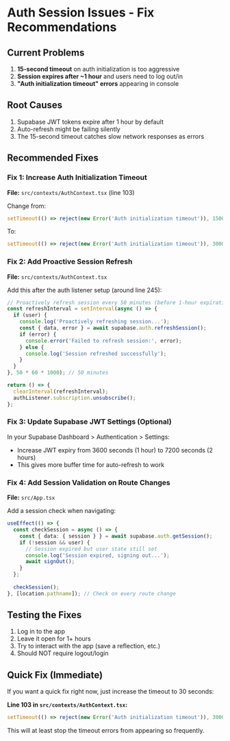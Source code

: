 # Auth Session Issues - Fix Recommendations

## Current Problems
1. **15-second timeout** on auth initialization is too aggressive
2. **Session expires after ~1 hour** and users need to log out/in
3. **"Auth initialization timeout" errors** appearing in console

## Root Causes
1. Supabase JWT tokens expire after 1 hour by default
2. Auto-refresh might be failing silently
3. The 15-second timeout catches slow network responses as errors

## Recommended Fixes

### Fix 1: Increase Auth Initialization Timeout
**File:** `src/contexts/AuthContext.tsx` (line 103)

Change from:
```typescript
setTimeout(() => reject(new Error('Auth initialization timeout')), 15000)
```

To:
```typescript
setTimeout(() => reject(new Error('Auth initialization timeout')), 30000) // 30 seconds
```

### Fix 2: Add Proactive Session Refresh
**File:** `src/contexts/AuthContext.tsx`

Add this after the auth listener setup (around line 245):

```typescript
// Proactively refresh session every 50 minutes (before 1-hour expiration)
const refreshInterval = setInterval(async () => {
  if (user) {
    console.log('Proactively refreshing session...');
    const { data, error } = await supabase.auth.refreshSession();
    if (error) {
      console.error('Failed to refresh session:', error);
    } else {
      console.log('Session refreshed successfully');
    }
  }
}, 50 * 60 * 1000); // 50 minutes

return () => {
  clearInterval(refreshInterval);
  authListener.subscription.unsubscribe();
};
```

### Fix 3: Update Supabase JWT Settings (Optional)
In your Supabase Dashboard > Authentication > Settings:
- Increase JWT expiry from 3600 seconds (1 hour) to 7200 seconds (2 hours)
- This gives more buffer time for auto-refresh to work

### Fix 4: Add Session Validation on Route Changes
**File:** `src/App.tsx`

Add a session check when navigating:

```typescript
useEffect(() => {
  const checkSession = async () => {
    const { data: { session } } = await supabase.auth.getSession();
    if (!session && user) {
      // Session expired but user state still set
      console.log('Session expired, signing out...');
      await signOut();
    }
  };
  
  checkSession();
}, [location.pathname]); // Check on every route change
```

## Testing the Fixes
1. Log in to the app
2. Leave it open for 1+ hours
3. Try to interact with the app (save a reflection, etc.)
4. Should NOT require logout/login

## Quick Fix (Immediate)
If you want a quick fix right now, just increase the timeout to 30 seconds:

**Line 103 in `src/contexts/AuthContext.tsx`:**
```typescript
setTimeout(() => reject(new Error('Auth initialization timeout')), 30000)
```

This will at least stop the timeout errors from appearing so frequently.
